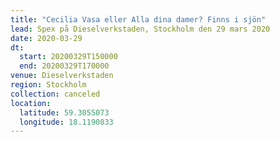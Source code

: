 ```yaml
---
title: "Cecilia Vasa eller Alla dina damer? Finns i sjön"
lead: Spex på Dieselverkstaden, Stockholm den 29 mars 2020
date: 2020-03-29
dt:
  start: 20200329T150000
  end: 20200329T170000
venue: Dieselverkstaden
region: Stockholm
collection: canceled
location:
  latitude: 59.3055073
  longitude: 18.1190833
---
```

